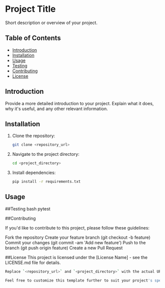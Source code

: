 # Project Title

Short description or overview of your project.

## Table of Contents

- [Introduction](#introduction)
- [Installation](#installation)
- [Usage](#usage)
- [Testing](#testing)
- [Contributing](#contributing)
- [License](#license)

## Introduction

Provide a more detailed introduction to your project. Explain what it does, why it's useful, and any other relevant information.

## Installation

1. Clone the repository:
   ```bash
   git clone <repository_url>
   
2. Navigate to the project directory:
   ```bash
   cd <project_directory>
   
4. Install dependencies:
   ```bash
   pip install -r requirements.txt

## Usage

##Testing
bash
pytest

##Contributing

If you'd like to contribute to this project, please follow these guidelines:

Fork the repository
Create your feature branch (git checkout -b feature)
Commit your changes (git commit -am 'Add new feature')
Push to the branch (git push origin feature)
Create a new Pull Request

##License
This project is licensed under the [License Name] - see the LICENSE.md file for details.

```bash
Replace `<repository_url>` and `<project_directory>` with the actual URL of your repository and the directory where your project is located, respectively. Also, replace `[License Name]` with the appropriate license used for your project.

Feel free to customize this template further to suit your project's specific needs and include any additional information you think would be relevant or useful for users and contributors.





